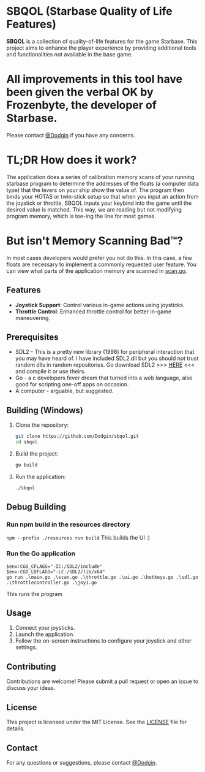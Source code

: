 # SBQOL (Starbase Quality of Life Features)

**SBQOL** is a collection of quality-of-life features for the game Starbase. This project aims to enhance the player experience by providing additional tools and functionalities not available in the base game.

# All improvements in this tool have been given the verbal OK by Frozenbyte, the developer of Starbase.
Please contact [@Dodgin](https://discord.com/users/112299261734965248) if you have any concerns.

# TL;DR How does it work?
The application does a series of calibration memory scans of your running starbase program to determine the addresses of the floats (a computer data type) that the levers on your ship show the value of. The program then binds your HOTAS or twin-stick setup so that when you input an action from the joystick or throttle, SBQOL inputs your keybind into the game until the desired value is matched. This way, we are reading but not modifying program memory, which is toe-ing the line for most games.

# But isn't Memory Scanning Bad:tm:?
In most cases developers would prefer you not do this. In this case, a few floats are necessary to implement a commonly requested user feature. You can view what parts of the application memory are scanned in [scan.go](scan.go).

## Features

- **Joystick Support**: Control various in-game actions using joysticks.
- **Throttle Control**: Enhanced throttle control for better in-game maneuvering.

## Prerequisites
- SDL2 - This is a pretty new library (1998) for peripheral interaction that you may have heard of. I have included SDL2.dll but you should not trust random dlls in random repositories. Go download SDL2 >>> [HERE](https://wiki.libsdl.org/SDL2/Installation) <<< and compile it or use theirs.
- Go - a c developers fever dream that turned into a web language, also good for scripting one-off apps on occasion.
- A computer - arguable, but suggested.

## Building (Windows)

1. Clone the repository:
   ```sh
   git clone https://github.com/Dodgin/sbqol.git
   cd sbqol
   ```

2. Build the project:
   ```sh
   go build
   ```

3. Run the application:
   ```sh
   ./sbqol
   ```

## Debug Building

### Run npm build in the resources directory
`npm --prefix ./resources run build`
This builds the UI :)

### Run the Go application
```
$env:CGO_CFLAGS="-IC:/SDL2/include"
$env:CGO_LDFLAGS="-LC:/SDL2/lib/x64"
go run .\main.go .\scan.go .\throttle.go .\ui.go .\hotkeys.go .\sdl.go .\throttlecontroller.go .\joy1.go
```
This runs the program

## Usage

1. Connect your joysticks.
2. Launch the application.
3. Follow the on-screen instructions to configure your joystick and other settings.

## Contributing

Contributions are welcome! Please submit a pull request or open an issue to discuss your ideas.

## License

This project is licensed under the MIT License. See the [LICENSE](LICENSE) file for details.

## Contact

For any questions or suggestions, please contact [@Dodgin](https://discord.com/users/112299261734965248).